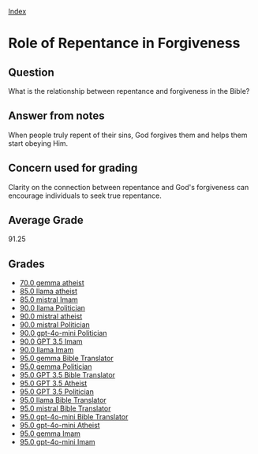 
[Index](../index.md)
# Role of Repentance in Forgiveness
## Question
What is the relationship between repentance and forgiveness in the Bible?

## Answer from notes
When people truly repent of their sins, God forgives them and helps them start obeying Him.

## Concern used for grading
Clarity on the connection between repentance and God's forgiveness can encourage individuals to seek true repentance.

## Average Grade
91.25

## Grades
 * [70.0 gemma atheist](../answers/gemma_atheist/Role_of_Repentance_in_Forgiveness.md)
 * [85.0 llama atheist](../answers/llama_atheist/Role_of_Repentance_in_Forgiveness.md)
 * [85.0 mistral Imam](../answers/mistral_Imam/Role_of_Repentance_in_Forgiveness.md)
 * [90.0 llama Politician](../answers/llama_Politician/Role_of_Repentance_in_Forgiveness.md)
 * [90.0 mistral atheist](../answers/mistral_atheist/Role_of_Repentance_in_Forgiveness.md)
 * [90.0 mistral Politician](../answers/mistral_Politician/Role_of_Repentance_in_Forgiveness.md)
 * [90.0 gpt-4o-mini Politician](../answers/gpt-4o-mini_Politician/Role_of_Repentance_in_Forgiveness.md)
 * [90.0 GPT 3.5 Imam](../answers/GPT_3.5_Imam/Role_of_Repentance_in_Forgiveness.md)
 * [90.0 llama Imam](../answers/llama_Imam/Role_of_Repentance_in_Forgiveness.md)
 * [95.0 gemma Bible Translator](../answers/gemma_Bible_Translator/Role_of_Repentance_in_Forgiveness.md)
 * [95.0 gemma Politician](../answers/gemma_Politician/Role_of_Repentance_in_Forgiveness.md)
 * [95.0 GPT 3.5 Bible Translator](../answers/GPT_3.5_Bible_Translator/Role_of_Repentance_in_Forgiveness.md)
 * [95.0 GPT 3.5 Atheist](../answers/GPT_3.5_Atheist/Role_of_Repentance_in_Forgiveness.md)
 * [95.0 GPT 3.5 Politician](../answers/GPT_3.5_Politician/Role_of_Repentance_in_Forgiveness.md)
 * [95.0 llama Bible Translator](../answers/llama_Bible_Translator/Role_of_Repentance_in_Forgiveness.md)
 * [95.0 mistral Bible Translator](../answers/mistral_Bible_Translator/Role_of_Repentance_in_Forgiveness.md)
 * [95.0 gpt-4o-mini Bible Translator](../answers/gpt-4o-mini_Bible_Translator/Role_of_Repentance_in_Forgiveness.md)
 * [95.0 gpt-4o-mini Atheist](../answers/gpt-4o-mini_Atheist/Role_of_Repentance_in_Forgiveness.md)
 * [95.0 gemma Imam](../answers/gemma_Imam/Role_of_Repentance_in_Forgiveness.md)
 * [95.0 gpt-4o-mini Imam](../answers/gpt-4o-mini_Imam/Role_of_Repentance_in_Forgiveness.md)
